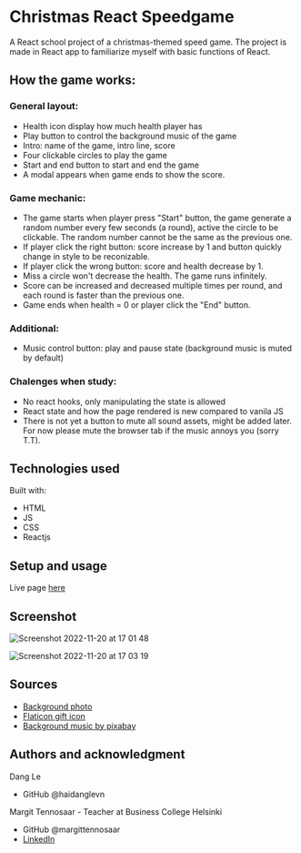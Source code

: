 # Christmas React Speedgame

A React school project of a christmas-themed speed game. The project is made in React app to familiarize myself with basic functions of React. 

## How the game works: 
### General layout: 
- Health icon display how much health player has 
- Play button to control the background music of the game
- Intro: name of the game, intro line, score
- Four clickable circles to play the game
- Start and end button to start and end the game
- A modal appears when game ends to show the score. 

### Game mechanic:
- The game starts when player press "Start" button, the game generate a random number every few seconds (a round), active the circle to be clickable. The random number cannot be the same as the previous one. 
- If player click the right button: score increase by 1 and button quickly change in style to be reconizable.
- If player click the wrong button: score and health decrease by 1.  
- Miss a circle won't decrease the health. The game runs infinitely.
- Score can be increased and decreased multiple times per round, and each round is faster than the previous one.
- Game ends when health = 0 or player click the "End" button.  

### Additional: 
- Music control button: play and pause state (background music is muted by default)

### Chalenges when study: 
- No react hooks, only manipulating the state is allowed
- React state and how the page rendered is new compared to vanila JS
- There is not yet a button to mute all sound assets, might be added later. For now please mute the browser tab if the music annoys you (sorry T.T). 

## Technologies used

Built with:

- HTML
- JS
- CSS
- Reactjs

## Setup and usage

Live page [here](https://haidanglevn.github.io/React_SpeedGame/)

## Screenshot

![Screenshot 2022-11-20 at 17 01 48](https://user-images.githubusercontent.com/24937536/202909516-cea620ed-83ab-4a5c-8649-a2ff7a1ee7d5.png)

![Screenshot 2022-11-20 at 17 03 19](https://user-images.githubusercontent.com/24937536/202909589-21831360-d831-4475-a8e3-ca51dcdf8da6.png)

## Sources

- [Background photo](https://unsplash.com/photos/NBvcQRdRSeQ)
- [Flaticon gift icon](https://www.flaticon.com/free-icon/gift-box_2575365?related_id=2575284&origin=search)
- [Background music by pixabay](https://pixabay.com/music/christmas-christmas-vacation-christmas-eve-and-new-year-fairy-tale-125673/)

## Authors and acknowledgment
Dang Le

- GitHub @haidanglevn

Margit Tennosaar - Teacher at Business College Helsinki

- GitHub @margittennosaar
- [LinkedIn](https://www.linkedin.com/in/margittennosaar/)

